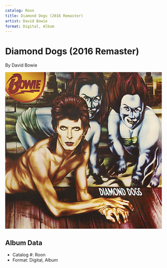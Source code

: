 ```yaml
---
catalog: Roon
title: Diamond Dogs (2016 Remaster)
artist: David Bowie
format: Digital, Album
---
```


# Diamond Dogs (2016 Remaster)

By David Bowie

![](../../assets/albumcovers/David_Bowie-Diamond_Dogs_2016_Remaster.png)

## Album Data

- Catalog #: Roon
- Format: Digital, Album

